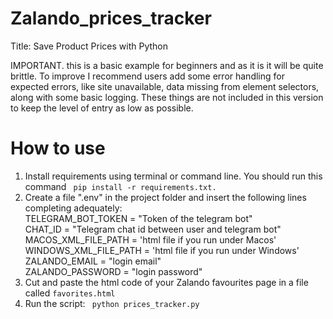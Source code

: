 # Zalando_prices_tracker
 Title: Save Product Prices with Python  

IMPORTANT. this is a basic example for beginners and as it is it will be quite brittle. To improve I recommend users add some error handling for expected errors, like site unavailable, data missing from element selectors, along with some basic logging. These things are not included in this version to keep the level of entry as low as possible. 

<h1>How to use</h1>
<ol>
 <li> Install requirements using terminal or command line. You should run this command <code> pip install -r requirements.txt. </code></li>
 <li> Create a file ".env" in the project folder and insert the following lines completing adequately:<br>
      TELEGRAM_BOT_TOKEN = "Token of the telegram bot"<br>
      CHAT_ID = "Telegram chat id between user and telegram bot"<br>
      MACOS_XML_FILE_PATH = 'html file if you run under Macos'<br>
      WINDOWS_XML_FILE_PATH = 'html file if you run under Windows'<br>
      ZALANDO_EMAIL = "login email"<br>
      ZALANDO_PASSWORD = "login password"<br>
 </li>
 <li> Cut and paste the html code of your Zalando favourites page in a file called <code>favorites.html</code> </li>
 <li> Run the script: <code> python prices_tracker.py </code> </li>
</ol>
